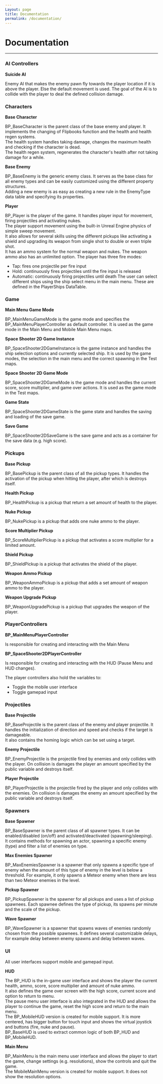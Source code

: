 ```yaml
---
Layout: page
title: Documentation
permalink: /documentation/
---
```


# Documentation

***

### AI Controllers

__Suicide AI__

Enemy AI that makes the enemy pawn fly towards the player location if it is above the player. Else the default movement is used. The goal of the AI is to collide with the player to deal the defined collision damage.

### Characters

__Base Character__

BP_BaseCharacter is the parent class of the base enemy and player. It implements the changing of Flipbooks function and the health and health regen systems.  
The health system handles taking damage, changes the maximum health and checking if the character is dead.  
The health regen system, regenerates the character's health after not taking damage for a while.
    
__Base Enemy__

BP_BaseEnemy is the generic enemy class. It serves as the base class for all enemy types and can be easily customized using the different property structures.  
Adding a new enemy is as easy as creating a new rule in the EnemyType data table and specifying its properties.

__Player__

BP_Player is the player of the game. It handles player input for movement, firing projectiles and activating nukes.  
The player support movement using the built-in Unreal Engine physics of simple sweep movement.  
It also allows for several skills using the different pickups like activating a shield and upgrading its weapon from single shot to double or even triple shot.  
It has an ammo system for the normal weapon and nukes. The weapon ammo also has an unlimited option.
The player has three fire modes:
* Tap: fires one projectile per fire input  
* Hold: continuously fires projectiles until the fire input is released  
* Automatic: continuously firing projectiles until death
The user can select different ships using the ship select menu in the main menu. These are defined in the PlayerShips DataTable.

### Game

__Main Menu Game Mode__

BP_MainMenuGameMode is the game mode and specifies the BP_MainMenuPlayerController as default controller. It is used as the game mode in the Main Menu and Mobile Main Menu maps.

__Space Shooter 2D Game Instance__

BP_SpaceShooter2DGameInstance is the game instance and handles the ship selection options and currently selected ship. It is used by the game modes, the selection in the main menu and the correct spawning in the Test maps.

__Space Shooter 2D Game Mode__

BP_SpaceShooter2DGameMode is the game mode and handles the current score, score multiplier, and game over actions. It is used as the game mode in the Test maps.

__Game State__

BP_SpaceShooter2DGameState is the game state and handles the saving and loading of the save game.

__Save Game__

BP_SpaceShooter2DSaveGame is the save game and acts as a container for the save data (e.g. high score).

### Pickups

__Base Pickup__

BP_BasePickup is the parent class of all the pickup types. It handles the activation of the pickup when hitting the player, after which is destroys itself.

__Health Pickup__

BP_HealthPickup is a pickup that return a set amount of health to the player.

__Nuke Pickup__

BP_NukePickup is a pickup that adds one nuke ammo to the player.

__Score Multiplier Pickup__

BP_ScoreMultiplierPickup is a pickup that activates a score multiplier for a limited amount.

__Shield Pickup__

BP_ShieldPickup is a pickup that activates the shield of the player.

__Weapon Ammo Pickup__

BP_WeaponAmmoPickup is a pickup that adds a set amount of weapon ammo to the player.

__Weapon Upgrade Pickup__

BP_WeaponUpgradePickup is a pickup that upgrades the weapon of the player.

### PlayerControllers

__BP_MainMenuPlayerController__

Is responsible for creating and interacting with the Main Menu

__BP_SpaceShooter2DPlayerController__
 
Is responsible for creating and interacting with the HUD (Pause Menu and HUD changes).

The player controllers also hold the variables to:

* Toggle the mobile user interface
* Toggle gamepad input

### Projectiles

__Base Projectile__

BP_BaseProjectile is the parent class of the enemy and player projectile. It handles the initialization of direction and speed and checks if the target is damageable.  
It also contains the homing logic which can be set using a target.

__Enemy Projectile__

BP_EnemyProjectile is the projectile fired by enemies and only collides with the player. On collision is damages the player an amount specified by the public variable and destroys itself.

__Player Projectile__

BP_PlayerProjectile is the projectile fired by the player and only collides with the enemies. On collision is damages the enemy an amount specified by the public variable and destroys itself.

### Spawners

__Base Spawner__

BP_BaseSpawner is the parent class of all spawner types. It can be enabled/disabled (on/off) and activated/deactivated (spawning/sleeping).  
It contains methods for spawning an actor, spawning a specific enemy (type) and filter a list of enemies on type.

__Max Enemies Spawner__

BP_MaxEnemiesSpawner is a spawner that only spawns a specific type of enemy when the amount of this type of enemy in the level is below a threshold. For example, it only spawns a Meteor enemy when there are less than two Meteor enemies in the level.

__Pickup Spawner__

BP_PickupSpawner is the spawner for all pickups and uses a list of pickup spawnees. Each spawnee defines the type of pickup, its spawns per minute and the scale of the pickup.

__Wave Spawner__

BP_WaveSpawner is a spawner that spawns waves of enemies randomly chosen from the possible spawnees. It defines several customizable delays, for example delay between enemy spawns and delay between waves.

### UI

All user interfaces support mobile and gamepad input.

__HUD__

The BP_HUD is the in-game user interface and shows the player the current health, ammo, score, score multiplier and amount of nuke ammo.  
It also defines the game over screen with the high score, current score and option to return to menu.  
The pause menu user interface is also integrated in the HUD and allows the player to continue the game, reset the high score and return to the main menu.  
The BP_MobileHUD version is created for mobile support. It is more centered, has bigger button for touch input and shows the virtual joystick and buttons (fire, nuke and pause).  
BP_BaseHUD is used to extract common logic of both BP_HUD and BP_MobileHUD.

__Main Menu__

BP_MainMenu is the main menu user interface and allows the player to start the game, change settings (e.g. resolutions), show the controls and quit the game.  
The MobileMainMenu version is created for mobile support. It does not show the resolution options.